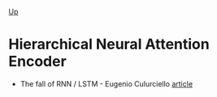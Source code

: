 [Up](index.md)

# Hierarchical Neural Attention Encoder

* The fall of RNN / LSTM - Eugenio Culurciello [article](https://towardsdatascience.com/the-fall-of-rnn-lstm-2d1594c74ce0)